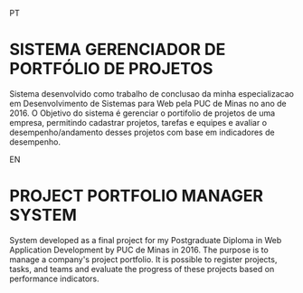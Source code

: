 PT

SISTEMA GERENCIADOR DE PORTFÓLIO DE PROJETOS
=======================

Sistema desenvolvido como trabalho de conclusao da minha especializacao em Desenvolvimento de Sistemas para Web pela PUC de Minas no ano de 2016.
O Objetivo do sistema é gerenciar o portifolio de projetos de uma empresa, permitindo cadastrar projetos, tarefas e equipes e avaliar o desempenho/andamento desses projetos com base em indicadores de desempenho.

EN

PROJECT PORTFOLIO MANAGER SYSTEM
=======================

System developed as a final project for my Postgraduate Diploma in Web Application Development by PUC de Minas in 2016.
The purpose is to manage a company's project portfolio. It is possible to register projects, tasks, and teams and evaluate the progress of these projects based on performance indicators.
